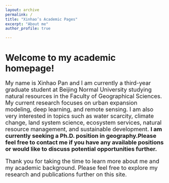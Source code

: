 ```yaml
---
layout: archive
permalink: /
title: "Xinhao’s Academic Pages"
excerpt: "About me"
author_profile: true

---
```

# Welcome to my academic homepage!
<p style="font-size: 18px;">My name is Xinhao Pan and I am currently a third-year graduate student at Beijing Normal University studying natural resources in the Faculty of Geographical Sciences. My current research focuses on urban expansion modeling, deep learning, and remote sensing. I am also very interested in topics such as water scarcity, climate change, land system science, ecosystem services, natural resource management, and sustainable development. <b>I am currently seeking a Ph.D. position in geography.Please feel free to contact me if you have any available positions or would like to discuss potential opportunities further.</b></p>
<p style="font-size: 18px;">Thank you for taking the time to learn more about me and my academic background. Please feel free to explore my research and publications further on this site.</p>
